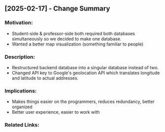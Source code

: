 ## [2025-02-17] - Change Summary
### Motivation:
- Student-side & professor-side both required both databases simultaneously so we decided to make one database.
- Wanted a better map visualization (something familiar to people)

### Description:
- Restructured backend database into a singular database instead of two.
- Changed API key to Google's geolocation API which translates longitude and latitude to actual addresses.

### Implications:
- Makes things easier on the programmers, reduces redundancy, better organized
- Better user experience, easier to work with

### Related Links: